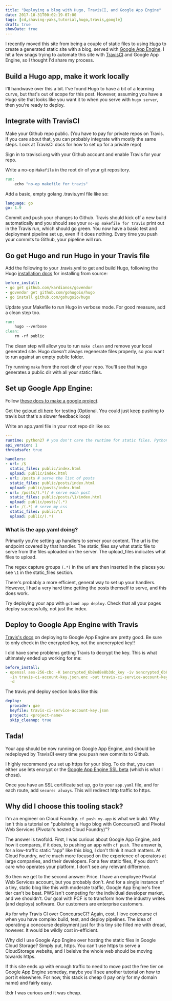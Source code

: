 ```yaml
---
title: "Deploying a blog with Hugo, TravisCI, and Google App Engine"
date: 2017-10-31T00:02:19-07:00
tags: [cd,shaving-yaks,tutorial,hugo,travis,google]
draft: true
showDate: true
---
```


I recently moved this site from being a couple of static files to using [Hugo](https://gohugo.io/) to create a generated static site with a blog, served with [Google App Engine](https://cloud.google.com/appengine/). I hit a few snags trying to automate this site with [TravisCI](https://travis-ci.org/) and Google App Engine, so I thought I'd share my process.

## Build a Hugo app, make it work locally
I'll handwave over this a bit. I've found Hugo to have a bit of a learning curve, but that's out of scope for this post. However, assuming you have a Hugo site that looks like you want it to when you serve with `hugo server`, then you're ready to deploy.

## Integrate with TravisCI
Make your Github repo public. (You have to pay for private repos on Travis. If you care about that, you can probably integrate with mostly the same steps. Look at TravisCI docs for how to set up for a private repo)

Sign in to travisci.org with your Github account and enable Travis for your repo.

Write a no-op `Makefile` in the root dir of your git repository.

```Makefile
run:
	echo "no-op makefile for travis"
```

Add a basic, empty golang .travis.yml file like so:

```yaml
language: go
go: 1.9
```

Commit and push your changes to Github. Travis should kick off a new build automatically and you should see your `no-op makefile for travis` print out in the Travis run, which should go green. You now have a basic test and deployment pipeline set up, even if it does nothing. Every time you push your commits to Github, your pipeline will run.

## Go get Hugo and run Hugo in your Travis file
Add the following to your .travis.yml to get and build Hugo, following the Hugo [installation docs](https://gohugo.io/getting-started/installing/#quick-install) for installing from source:
```yaml
before_install:
- go get github.com/kardianos/govendor
- govendor get github.com/gohugoio/hugo
- go install github.com/gohugoio/hugo
```

Update your Makefile to run Hugo in verbose mode. For good measure, add a clean step too.

```Makefile
run:
	hugo --verbose
clean:
	rm -rf public
```

The clean step will allow you to run `make clean` and remove your local generated site. Hugo doesn't always regenerate files properly, so you want to run against an empty public folder.

Try running `make` from the root dir of your repo. You'll see that hugo generates a public dir with all your static files.

## Set up Google App Engine:
Follow [these docs to make a google project](https://cloud.google.com/resource-manager/docs/creating-managing-projects).

Get the [gcloud cli here](https://cloud.google.com/sdk/docs/#install_the_latest_cloud_tools_version_cloudsdk_current_version) for testing (Optional. You could just keep pushing to travis but that's a slower feedback loop)

Write an app.yaml file in your root repo dir like so:
```yaml 
---
runtime: python27 # you don't care the runtime for static files. Python27 was easy
api_version: 1
threadsafe: true

handlers:
- url: /$
  static_files: public/index.html
  upload: public/index.html
- url: /posts # serve the list of posts
  static_files: public/posts/index.html
  upload: public/posts/index.html
- url: /posts/(.*)/ # serve each post
  static_files: public/posts/\1/index.html
  upload: public/posts/(.*)
- url: /(.*) # serve my css
  static_files: public/\1
  upload: public/(.*)
```

### What is the app.yaml doing?
Primarily you're setting up handlers to server your content. The url is the endpoint covered by that handler. The static_files say what static file to serve from the files uploaded on the server. The upload_files indicates what files to upload.

The regex capture groups `(.*)` in the url are then inserted in the places you see `\1` in the static_files section.

There's probably a more efficient, general way to set up your handlers. However, I had a very hard time getting the posts themself to serve, and this does work.

Try deploying your app with `gcloud app deploy`.
Check that all your pages deploy successfully, not just the index.

## Deploy to Google App Engine with Travis
[Travis's docs](https://docs.travis-ci.com/user/deployment/google-app-engine/) on deploying to Google App Engine are pretty good. Be sure to only check in the encrypted key, not the unencrypted key!!

I did have some problems getting Travis to decrypt the key. This is what ultimately ended up working for me:

```yaml
before_install:
- openssl aes-256-cbc -K $encrypted_6b8ed8e8b3dc_key -iv $encrypted_6b8ed8e8b3dc_iv
  -in travis-ci-account-key.json.enc -out travis-ci-service-account-key.json
  -d
```

The travis.yml deploy section looks like this:

```yaml
deploy:
  provider: gae
  keyfile: travis-ci-service-account-key.json
  project: <project-name>
  skip_cleanup: true
```

## Tada!

Your app should be now running on Google App Engine, and should be redeployed by TravisCI every time you push new commits to Github.

I highly recommend you set up https for your blog. To do that, you can either use lets encrypt or the [Google App Engine SSL beta](https://cloud.google.com/appengine/docs/standard/python/securing-custom-domains-with-ssl) (which is what I chose).

Once you have an SSL certificate set up, go to your `app.yaml` file, and for each route, add `secure: always`. This will redirect http traffic to https.

## Why did I choose this tooling stack?

I'm an engineer on Cloud Foundry. `cf push my-app` is what we build. Why isn't this a tutorial on "publishing a Hugo blog with ConcourseCi and Pivotal Web Services (Pivotal's hosted Cloud Foundry)"?

The answer is twofold. First, I was curious about Google App Engine, and how it compares, if it does, to pushing an app with `cf push`. The answer is, for a low-traffic static "app" like this blog, I don't think it much matters. At Cloud Foundry, we're much more focused on the experience of operators at large companies, and their developers. For a few static files, if you don't care who operates your platform, I don't see any relevant difference.

So then we get to the second answer: Price. I have an employee Pivotal Web Services account, but you probably don't. And for a single instance of a tiny, static blog like this with moderate traffic, Google App Engine's free tier can't be beat. PWS isn't competing for the individual developer market, and we shouldn't. Our goal with PCF is to transform how the industry writes (and deploys) software. Our customers are enterprise customers.

As for why Travis CI over ConcourseCI? Again, cost. I love concourse ci when you have complex build, test, and deploy pipelines. The idea of operating a concourse deployment just for this tiny site filled me with dread, however. It would be wildly cost in-efficient.

Why did I use Google App Engine over hosting the static files in Google Cloud Storage? Simply put, https. You can't use https to serve a CloudStorage website, and I beleive the whole web should be moving towards https.

If this site ends up with enough traffic to need to move past the free tier on Google App Engine someday, maybe you'll see another tutorial on how to port it elsewhere. For now, this stack is cheap (I pay only for my domain name) and fairly easy.


tl:dr I was curious and it was cheap.